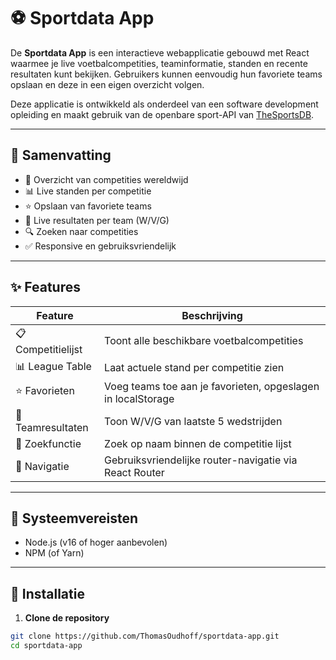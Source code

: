 # ⚽ Sportdata App

De **Sportdata App** is een interactieve webapplicatie gebouwd met React waarmee je live voetbalcompetities, teaminformatie, standen en recente resultaten kunt bekijken. Gebruikers kunnen eenvoudig hun favoriete teams opslaan en deze in een eigen overzicht volgen.

Deze applicatie is ontwikkeld als onderdeel van een software development opleiding en maakt gebruik van de openbare sport-API van [TheSportsDB](https://www.thesportsdb.com/).

---

## 📌 Samenvatting

- 👀 Overzicht van competities wereldwijd
- 📊 Live standen per competitie
- ⭐ Opslaan van favoriete teams
- 🔁 Live resultaten per team (W/V/G)
- 🔍 Zoeken naar competities
- ✅ Responsive en gebruiksvriendelijk

---

## ✨ Features

| Feature                | Beschrijving                                                 |
|------------------------|--------------------------------------------------------------|
| 📋 Competitielijst     | Toont alle beschikbare voetbalcompetities                   |
| 📊 League Table        | Laat actuele stand per competitie zien                      |
| ⭐ Favorieten           | Voeg teams toe aan je favorieten, opgeslagen in localStorage |
| 📅 Teamresultaten      | Toon W/V/G van laatste 5 wedstrijden                        |
| 🔎 Zoekfunctie         | Zoek op naam binnen de competitie lijst                     |
| 🧭 Navigatie           | Gebruiksvriendelijke router-navigatie via React Router       |

---

## 🧱 Systeemvereisten

- Node.js (v16 of hoger aanbevolen)
- NPM (of Yarn)

---

## 🚀 Installatie

1. **Clone de repository**
```bash
git clone https://github.com/ThomasOudhoff/sportdata-app.git
cd sportdata-app
